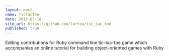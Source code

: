 ```yaml
---
layout: post
name: TicTacToe
date: 2017-05-18
site_url: https://github.com/lortza/tic_tac_toe
published: true
---
```

Editing contributions for Ruby command line tic-tac-toe game which accompanies an online tutorial for building object-oriented games with Ruby
